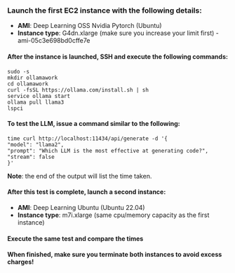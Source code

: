 ### Launch the first EC2 instance with the following details:
- **AMI**: Deep Learning OSS Nvidia Pytorch (Ubuntu)
- **Instance type**: G4dn.xlarge (make sure you increase your limit first) - ami-05c3e698bd0cffe7e

#### After the instance is launched, SSH and execute the following commands:

    sudo -s
    mkdir ollamawork
    cd ollamawork
    curl -fsSL https://ollama.com/install.sh | sh
    service ollama start
    ollama pull llama3
    lspci
    

#### To test the LLM, issue a command similar to the following:

    time curl http://localhost:11434/api/generate -d '{
    "model": "llama2",
    "prompt": "Which LLM is the most effective at generating code?",
    "stream": false
    }'

**Note**: the end of the output will list the time taken.

#### After this test is complete, launch a second instance:
- **AMI**: Deep Learning Ubuntu (Ubuntu 22.04)
- **Instance type**: m7i.xlarge (same cpu/memory capacity as the first instance)

#### Execute the same test and compare the times

#### When finished, make sure you terminate both instances to avoid excess charges!

